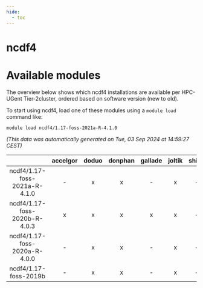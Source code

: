 ```yaml
---
hide:
  - toc
---
```


ncdf4
=====

# Available modules


The overview below shows which ncdf4 installations are available per HPC-UGent Tier-2cluster, ordered based on software version (new to old).

To start using ncdf4, load one of these modules using a `module load` command like:

```shell
module load ncdf4/1.17-foss-2021a-R-4.1.0
```

*(This data was automatically generated on Tue, 03 Sep 2024 at 14:59:27 CEST)*  

| |accelgor|doduo|donphan|gallade|joltik|shinx|skitty|
| :---: | :---: | :---: | :---: | :---: | :---: | :---: | :---: |
|ncdf4/1.17-foss-2021a-R-4.1.0|-|x|x|-|x|-|x|
|ncdf4/1.17-foss-2020b-R-4.0.3|x|x|x|x|x|-|x|
|ncdf4/1.17-foss-2020a-R-4.0.0|-|x|x|-|x|-|x|
|ncdf4/1.17-foss-2019b|-|x|x|-|x|-|x|
